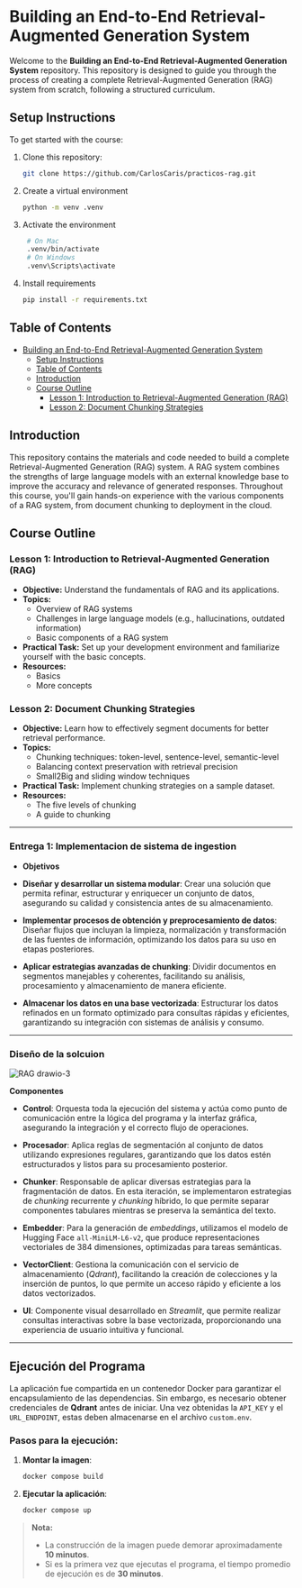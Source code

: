 # Building an End-to-End Retrieval-Augmented Generation System

Welcome to the **Building an End-to-End Retrieval-Augmented Generation System** repository. This repository is designed to guide you through the process of creating a complete Retrieval-Augmented Generation (RAG) system from scratch, following a structured curriculum.

## Setup Instructions

To get started with the course:

1. Clone this repository:
   ```bash
   git clone https://github.com/CarlosCaris/practicos-rag.git
2. Create a virtual environment
    ```bash
    python -m venv .venv
3. Activate the environment
   ```bash
    # On Mac
    .venv/bin/activate
    # On Windows
    .venv\Scripts\activate
4. Install requirements
    ```bash
    pip install -r requirements.txt
## Table of Contents

- [Building an End-to-End Retrieval-Augmented Generation System](#building-an-end-to-end-retrieval-augmented-generation-system)
  - [Setup Instructions](#setup-instructions)
  - [Table of Contents](#table-of-contents)
  - [Introduction](#introduction)
  - [Course Outline](#course-outline)
    - [Lesson 1: Introduction to Retrieval-Augmented Generation (RAG)](#lesson-1-introduction-to-retrieval-augmented-generation-rag)
    - [Lesson 2: Document Chunking Strategies](#lesson-2-document-chunking-strategies)

## Introduction

This repository contains the materials and code needed to build a complete Retrieval-Augmented Generation (RAG) system. A RAG system combines the strengths of large language models with an external knowledge base to improve the accuracy and relevance of generated responses. Throughout this course, you'll gain hands-on experience with the various components of a RAG system, from document chunking to deployment in the cloud.

## Course Outline

### Lesson 1: Introduction to Retrieval-Augmented Generation (RAG)
- **Objective:** Understand the fundamentals of RAG and its applications.
- **Topics:**
  - Overview of RAG systems
  - Challenges in large language models (e.g., hallucinations, outdated information)
  - Basic components of a RAG system
- **Practical Task:** Set up your development environment and familiarize yourself with the basic concepts.
- **Resources:** 
  - Basics
  - More concepts

### Lesson 2: Document Chunking Strategies
- **Objective:** Learn how to effectively segment documents for better retrieval performance.
- **Topics:**
  - Chunking techniques: token-level, sentence-level, semantic-level
  - Balancing context preservation with retrieval precision
  - Small2Big and sliding window techniques
- **Practical Task:** Implement chunking strategies on a sample dataset.
- **Resources:**
  - The five levels of chunking
  - A guide to chunking
 
---
### Entrega 1: Implementacion de sistema de ingestion
- **Objetivos**
- **Diseñar y desarrollar un sistema modular**: Crear una solución que permita refinar, estructurar y enriquecer un conjunto de datos, asegurando su calidad y consistencia antes de su almacenamiento.

- **Implementar procesos de obtención y preprocesamiento de datos**: Diseñar flujos que incluyan la limpieza, normalización y transformación de las fuentes de información, optimizando los datos para su uso en etapas posteriores.

- **Aplicar estrategias avanzadas de chunking**: Dividir documentos en segmentos manejables y coherentes, facilitando su análisis, procesamiento y almacenamiento de manera eficiente.

- **Almacenar los datos en una base vectorizada**: Estructurar los datos refinados en un formato optimizado para consultas rápidas y eficientes, garantizando su integración con sistemas de análisis y consumo.
---
### Diseño de la solcuion
![RAG drawio-3](https://github.com/user-attachments/assets/be0a436d-ac39-4f8d-a44f-25e868994c86)

**Componentes**
- **Control**: Orquesta toda la ejecución del sistema y actúa como punto de comunicación entre la lógica del programa y la interfaz gráfica, asegurando la integración y el correcto flujo de operaciones.

- **Procesador**: Aplica reglas de segmentación al conjunto de datos utilizando expresiones regulares, garantizando que los datos estén estructurados y listos para su procesamiento posterior.

- **Chunker**: Responsable de aplicar diversas estrategias para la fragmentación de datos. En esta iteración, se implementaron estrategias de *chunking* recurrente y *chunking* híbrido, lo que permite separar componentes tabulares mientras se preserva la semántica del texto.

- **Embedder**: Para la generación de *embeddings*, utilizamos el modelo de Hugging Face `all-MiniLM-L6-v2`, que produce representaciones vectoriales de 384 dimensiones, optimizadas para tareas semánticas.

- **VectorClient**: Gestiona la comunicación con el servicio de almacenamiento (*Qdrant*), facilitando la creación de colecciones y la inserción de puntos, lo que permite un acceso rápido y eficiente a los datos vectorizados.

- **UI**: Componente visual desarrollado en *Streamlit*, que permite realizar consultas interactivas sobre la base vectorizada, proporcionando una experiencia de usuario intuitiva y funcional.
----
## Ejecución del Programa

La aplicación fue compartida en un contenedor Docker para garantizar el encapsulamiento de las dependencias. Sin embargo, es necesario obtener credenciales de **Qdrant** antes de iniciar. Una vez obtenidas la `API_KEY` y el `URL_ENDPOINT`, estas deben almacenarse en el archivo `custom.env`.

### Pasos para la ejecución:

1. **Montar la imagen**:  
   ```bash
   docker compose build
   ```

2. **Ejecutar la aplicación**:  
   ```bash
   docker compose up
   ```

> **Nota:**  
> - La construcción de la imagen puede demorar aproximadamente **10 minutos**.  
> - Si es la primera vez que ejecutas el programa, el tiempo promedio de ejecución es de **30 minutos**.  





  

  
